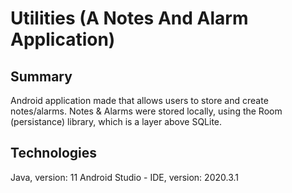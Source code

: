# Utilities (A Notes And Alarm Application)

## Summary
Android application made that allows users to store and create notes/alarms.
Notes & Alarms were stored locally, using the Room (persistance) library, which is a layer above SQLite.

## Technologies
Java,                 version: 11
Android Studio - IDE, version: 2020.3.1
